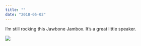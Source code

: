 ```yaml
---
title: ""
date: "2018-05-02"
---
```


I’m still rocking this Jawbone Jambox. It’s a great little speaker.

![](http://gilcreque.files.wordpress.com/2018/05/0045ee09241d4401a8d2bfdf817186e5.jpg)
